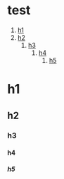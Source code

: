 # test

[//]: # "BEGIN_TOC"

1. [h1](#h1)
1. [h2](#h2)
   1. [h3](#h3)
      1. [h4](#h4)
         1. [h5](#h5)

[//]: # "END_TOC"

# h1
## h2
### h3
#### h4
##### h5